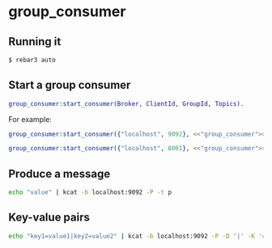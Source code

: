 # group_consumer

## Running it

```sh
$ rebar3 auto
```

## Start a group consumer

```erlang
group_consumer:start_consumer(Broker, ClientId, GroupId, Topics).
```

For example:

```erlang
group_consumer:start_consumer({"localhost", 9092}, <<"group_consumer">>, <<"group">>, [<<"p">>, <<"q">>]).
```

```erlang
group_consumer:start_consumer({"localhost", 8001}, <<"group_consumer">>, <<"kafcod_group">>, [<<"docify_request">>]).
```

## Produce a message

```sh
echo "value" | kcat -b localhost:9092 -P -t p
```

## Key-value pairs

```sh
echo "key1=value1|key2=value2" | kcat -b localhost:9092 -P -D '|' -K '=' -t q
```

